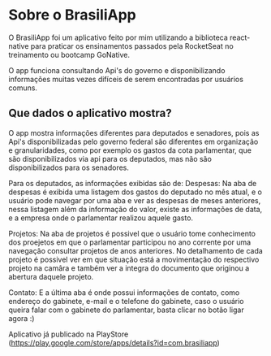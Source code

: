 # Sobre o BrasiliApp
O BrasiliApp foi um aplicativo feito por mim utilizando a biblioteca react-native para praticar os ensinamentos passados pela RocketSeat no treinamento ou bootcamp GoNative.

O app funciona consultando Api's do governo e disponibilizando informações muitas vezes difíceis de serem encontradas por usuários comuns.

## Que dados o aplicativo mostra?
O app mostra informações diferentes para deputados e senadores, pois as Api's disponibilizadas pelo governo federal são diferentes em organização e granularidades, como por exemplo os gastos da cota parlamentar, que são disponibilizados via api para os deputados, mas não são disponibilizados para os senadores.

Para os deputados, as informações exibidas são de:
Despesas: Na aba de despesas é exibida uma listagem dos gastos do deputado no mês atual, e o usuário pode navegar por uma aba e ver as despesas de meses anteriores, nessa listagem além da informação do valor, existe as informações de data, e a empresa onde o parlamentar realizou aquele gasto.

Projetos: Na aba de projetos é possivel que o usuário tome conhecimento dos proejetos em que o parlamentar participou no ano corrente por uma navegação consultar projetos de anos anteriores. No detalhamento de cada projeto é possivel  ver em que situação está a movimentação do respectivo projeto na camâra e também ver a integra do documento que originou a abertura daquele projeto.

Contato: E a última aba é onde possui informações de contato, como endereço do gabinete, e-mail e o telefone do gabinete, caso o usuário queira falar com o gabinete do parlamentar, basta clicar no botão ligar agora :)

Aplicativo já publicado na PlayStore (https://play.google.com/store/apps/details?id=com.brasiliapp)

